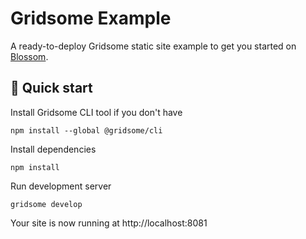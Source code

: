 # Gridsome Example

A ready-to-deploy Gridsome static site example to get you started on [Blossom](https://blossom-cloud.com).

## 🚀 Quick start

Install Gridsome CLI tool if you don't have

    npm install --global @gridsome/cli

Install dependencies

    npm install

Run development server

    gridsome develop

Your site is now running at http://localhost:8081
